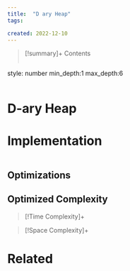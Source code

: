 ```yaml
---
title:  "D ary Heap"
tags:

created: 2022-12-10
---
```


>[!summary]+ Contents
>```toc
style: number
min_depth:1
max_depth:6 
>```


# D-ary Heap

# Implementation

```python

```

## Optimizations

## Optimized Complexity

>[!Time Complexity]+

>[!Space Complexity]+


# Related
